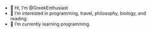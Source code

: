- 👋 Hi, I’m @GreekEnthusiast
- 👀 I’m interested in programming, travel, philosophy, biology, and reading.
- 🌱 I’m currently learning programming.

<!---
GreekEnthusiast/GreekEnthusiast is a ✨ special ✨ repository because its `README.md` (this file) appears on your GitHub profile.
You can click the Preview link to take a look at your changes.
--->
